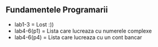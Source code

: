 ## Fundamentele Programarii
 - lab1-3 = Lost :))
 - lab4-6(p1) = Lista care lucreaza cu numerele complexe
 - lab4-6(p4) = Lista care lucreaza cu un cont bancar
